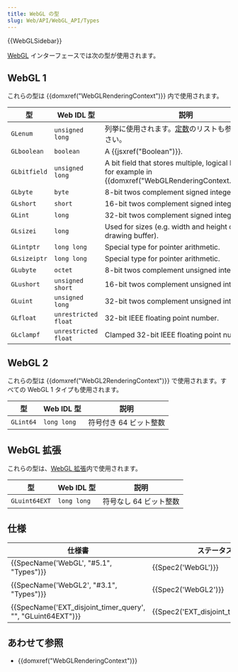 ```yaml
---
title: WebGL の型
slug: Web/API/WebGL_API/Types
---
```

{{WebGLSidebar}}

[WebGL](/ja/docs/Web/API/WebGL_API) インターフェースでは次の型が使用されます。

## WebGL 1

これらの型は {{domxref("WebGLRenderingContext")}} 内で使用されます。

| 型           | Web IDL 型           | 説明                                                                                                                              |
| ------------ | -------------------- | --------------------------------------------------------------------------------------------------------------------------------- |
| `GLenum`     | `unsigned long`      | 列挙に使用されます。[定数](/ja/docs/Web/API/WebGL_API/Constants)のリストも参照してください。                                      |
| `GLboolean`  | `boolean`            | A {{jsxref("Boolean")}}.                                                                                                   |
| `GLbitfield` | `unsigned long`      | A bit field that stores multiple, logical bits. Used for example in {{domxref("WebGLRenderingContext.clear()")}}. |
| `GLbyte`     | `byte`               | 8-bit twos complement signed integer.                                                                                             |
| `GLshort`    | `short`              | 16-bit twos complement signed integer.                                                                                            |
| `GLint`      | `long`               | 32-bit twos complement signed integer.                                                                                            |
| `GLsizei`    | `long`               | Used for sizes (e.g. width and height of the drawing buffer).                                                                     |
| `GLintptr`   | `long long`          | Special type for pointer arithmetic.                                                                                              |
| `GLsizeiptr` | `long long`          | Special type for pointer arithmetic.                                                                                              |
| `GLubyte`    | `octet`              | 8-bit twos complement unsigned integer.                                                                                           |
| `GLushort`   | `unsigned short`     | 16-bit twos complement unsigned integer.                                                                                          |
| `GLuint`     | `unsigned long`      | 32-bit twos complement unsigned integer.                                                                                          |
| `GLfloat`    | `unrestricted float` | 32-bit IEEE floating point number.                                                                                                |
| `GLclampf`   | `unrestricted float` | Clamped 32-bit IEEE floating point number.                                                                                        |

## WebGL 2

これらの型は {{domxref("WebGL2RenderingContext")}} で使用されます。すべての WebGL 1 タイプも使用されます。

| 型        | Web IDL 型  | 説明                   |
| --------- | ----------- | ---------------------- |
| `GLint64` | `long long` | 符号付き 64 ビット整数 |

## WebGL 拡張

これらの型は、[WebGL 拡張](/ja/docs/Web/API/WebGL_API/Using_Extensions)内で使用されます。

| 型            | Web IDL 型  | 説明                   |
| ------------- | ----------- | ---------------------- |
| `GLuint64EXT` | `long long` | 符号なし 64 ビット整数 |

## 仕様

| 仕様書                                                                           | ステータス                                       | コメント             |
| -------------------------------------------------------------------------------- | ------------------------------------------------ | -------------------- |
| {{SpecName('WebGL', "#5.1", "Types")}}                             | {{Spec2('WebGL')}}                         | 初期定義             |
| {{SpecName('WebGL2', "#3.1", "Types")}}                             | {{Spec2('WebGL2')}}                         | 追加のタイプを定義   |
| {{SpecName('EXT_disjoint_timer_query', "", "GLuint64EXT")}} | {{Spec2('EXT_disjoint_timer_query')}} | `GLuint64EXT` の追加 |

## あわせて参照

- {{domxref("WebGLRenderingContext")}}
